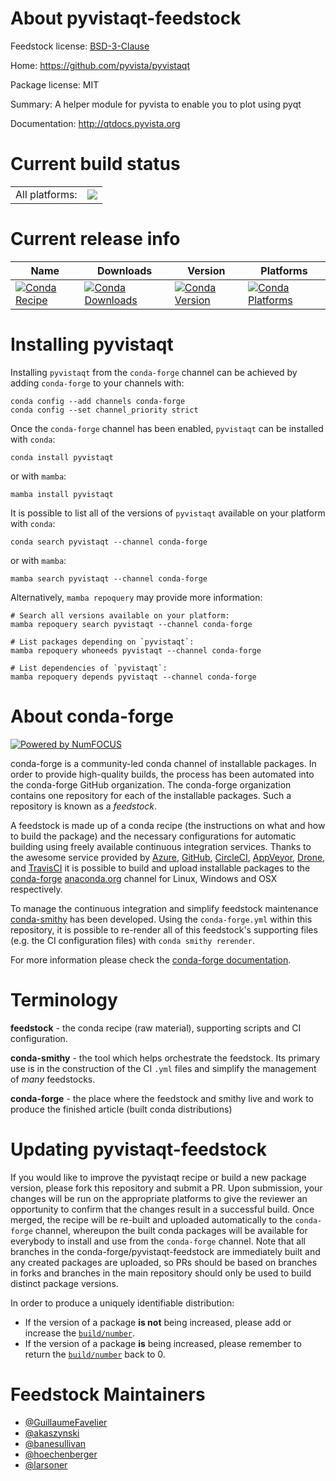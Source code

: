 About pyvistaqt-feedstock
=========================

Feedstock license: [BSD-3-Clause](https://github.com/conda-forge/pyvistaqt-feedstock/blob/main/LICENSE.txt)

Home: https://github.com/pyvista/pyvistaqt

Package license: MIT

Summary: A helper module for pyvista to enable you to plot using pyqt

Documentation: http://qtdocs.pyvista.org

Current build status
====================


<table><tr><td>All platforms:</td>
    <td>
      <a href="https://dev.azure.com/conda-forge/feedstock-builds/_build/latest?definitionId=10180&branchName=main">
        <img src="https://dev.azure.com/conda-forge/feedstock-builds/_apis/build/status/pyvistaqt-feedstock?branchName=main">
      </a>
    </td>
  </tr>
</table>

Current release info
====================

| Name | Downloads | Version | Platforms |
| --- | --- | --- | --- |
| [![Conda Recipe](https://img.shields.io/badge/recipe-pyvistaqt-green.svg)](https://anaconda.org/conda-forge/pyvistaqt) | [![Conda Downloads](https://img.shields.io/conda/dn/conda-forge/pyvistaqt.svg)](https://anaconda.org/conda-forge/pyvistaqt) | [![Conda Version](https://img.shields.io/conda/vn/conda-forge/pyvistaqt.svg)](https://anaconda.org/conda-forge/pyvistaqt) | [![Conda Platforms](https://img.shields.io/conda/pn/conda-forge/pyvistaqt.svg)](https://anaconda.org/conda-forge/pyvistaqt) |

Installing pyvistaqt
====================

Installing `pyvistaqt` from the `conda-forge` channel can be achieved by adding `conda-forge` to your channels with:

```
conda config --add channels conda-forge
conda config --set channel_priority strict
```

Once the `conda-forge` channel has been enabled, `pyvistaqt` can be installed with `conda`:

```
conda install pyvistaqt
```

or with `mamba`:

```
mamba install pyvistaqt
```

It is possible to list all of the versions of `pyvistaqt` available on your platform with `conda`:

```
conda search pyvistaqt --channel conda-forge
```

or with `mamba`:

```
mamba search pyvistaqt --channel conda-forge
```

Alternatively, `mamba repoquery` may provide more information:

```
# Search all versions available on your platform:
mamba repoquery search pyvistaqt --channel conda-forge

# List packages depending on `pyvistaqt`:
mamba repoquery whoneeds pyvistaqt --channel conda-forge

# List dependencies of `pyvistaqt`:
mamba repoquery depends pyvistaqt --channel conda-forge
```


About conda-forge
=================

[![Powered by
NumFOCUS](https://img.shields.io/badge/powered%20by-NumFOCUS-orange.svg?style=flat&colorA=E1523D&colorB=007D8A)](https://numfocus.org)

conda-forge is a community-led conda channel of installable packages.
In order to provide high-quality builds, the process has been automated into the
conda-forge GitHub organization. The conda-forge organization contains one repository
for each of the installable packages. Such a repository is known as a *feedstock*.

A feedstock is made up of a conda recipe (the instructions on what and how to build
the package) and the necessary configurations for automatic building using freely
available continuous integration services. Thanks to the awesome service provided by
[Azure](https://azure.microsoft.com/en-us/services/devops/), [GitHub](https://github.com/),
[CircleCI](https://circleci.com/), [AppVeyor](https://www.appveyor.com/),
[Drone](https://cloud.drone.io/welcome), and [TravisCI](https://travis-ci.com/)
it is possible to build and upload installable packages to the
[conda-forge](https://anaconda.org/conda-forge) [anaconda.org](https://anaconda.org/)
channel for Linux, Windows and OSX respectively.

To manage the continuous integration and simplify feedstock maintenance
[conda-smithy](https://github.com/conda-forge/conda-smithy) has been developed.
Using the ``conda-forge.yml`` within this repository, it is possible to re-render all of
this feedstock's supporting files (e.g. the CI configuration files) with ``conda smithy rerender``.

For more information please check the [conda-forge documentation](https://conda-forge.org/docs/).

Terminology
===========

**feedstock** - the conda recipe (raw material), supporting scripts and CI configuration.

**conda-smithy** - the tool which helps orchestrate the feedstock.
                   Its primary use is in the construction of the CI ``.yml`` files
                   and simplify the management of *many* feedstocks.

**conda-forge** - the place where the feedstock and smithy live and work to
                  produce the finished article (built conda distributions)


Updating pyvistaqt-feedstock
============================

If you would like to improve the pyvistaqt recipe or build a new
package version, please fork this repository and submit a PR. Upon submission,
your changes will be run on the appropriate platforms to give the reviewer an
opportunity to confirm that the changes result in a successful build. Once
merged, the recipe will be re-built and uploaded automatically to the
`conda-forge` channel, whereupon the built conda packages will be available for
everybody to install and use from the `conda-forge` channel.
Note that all branches in the conda-forge/pyvistaqt-feedstock are
immediately built and any created packages are uploaded, so PRs should be based
on branches in forks and branches in the main repository should only be used to
build distinct package versions.

In order to produce a uniquely identifiable distribution:
 * If the version of a package **is not** being increased, please add or increase
   the [``build/number``](https://docs.conda.io/projects/conda-build/en/latest/resources/define-metadata.html#build-number-and-string).
 * If the version of a package **is** being increased, please remember to return
   the [``build/number``](https://docs.conda.io/projects/conda-build/en/latest/resources/define-metadata.html#build-number-and-string)
   back to 0.

Feedstock Maintainers
=====================

* [@GuillaumeFavelier](https://github.com/GuillaumeFavelier/)
* [@akaszynski](https://github.com/akaszynski/)
* [@banesullivan](https://github.com/banesullivan/)
* [@hoechenberger](https://github.com/hoechenberger/)
* [@larsoner](https://github.com/larsoner/)

